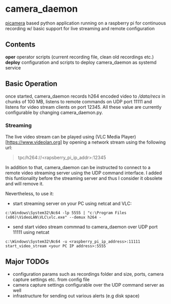 # camera_daemon

[picamera](https://github.com/waveform80/picamera) based python application running on a raspberry pi for continuous recording w/ basic support for live streaming and remote configuration

## Contents

**oper** operator scripts (current recording file, clean old recordings etc.)
**deploy** configuration and scripts to deploy camera_daemon as systemd service

## Basic Operation

once started, camera_daemon records h264 encoded video to */data/recs* in chunks of 100 MB, listens to remote commands on UDP port 11111 and listens for video stream clients on port 12345. All these value are currently configurable by changing camera_daemon.py.

### Streaming

The live video stream can be played using (VLC Media Player)[https://www.videolan.org] by opening a network stream using the following url: 
> tpc/h264://<rapsberry_pi_ip_addr>:12345

In addition to that, camera_daemon can be instructed to connect to a remote video streaming server using the UDP command interface. I added this funtionality before the streaming server and thus I consider it obsolete and will remove it.

Nevertheless, to use it:

- start streaming server on your PC using netcat and VLC:
```
c:\Windows\System32\Nc64 -lp 5555 | "c:\Program Files (x86)\VideoLAN\VLC\vlc.exe" --demux h264 -
```

- send start video stream commnad to camera_daemon over UDP port 11111 using netcat
```
c:\Windows\System32\Nc64 -u <raspberry_pi_ip_address>:11111
start_video_stream <your PC IP address>:5555
```

## Major TODOs

- configuration params such as recordings folder and size, ports, camera capture settings etc. from config file
- camera capture settings configurable over the UDP command server as well
- infrastructure for sending out various alerts (e.g disk space)
